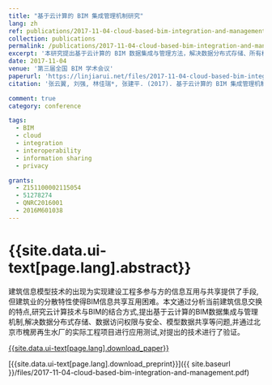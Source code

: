```yaml
---
title: "基于云计算的 BIM 集成管理机制研究"
lang: zh
ref: publications/2017-11-04-cloud-based-bim-integration-and-management
collection: publications
permalink: /publications/2017-11-04-cloud-based-bim-integration-and-management
excerpt: '本研究提出基于云计算的 BIM 数据集成与管理方法，解决数据分布式存储、所有权控制及信息共享难题'
date: 2017-11-04
venue: '第三届全国 BIM 学术会议'
paperurl: 'https://linjiarui.net/files/2017-11-04-cloud-based-bim-integration-and-management.pdf'
citation: '张云翼, 刘强, 林佳瑞*, 张建平. (2017). 基于云计算的 BIM 集成管理机制研究. <i>第三届全国 BIM 学术会议论文集</i>, 399-403. 中国建筑工业出版社. 中国, 上海.'

comment: true
category: conference

tags: 
  - BIM
  - cloud
  - integration
  - interoperability
  - information sharing
  - privacy

grants:
  - Z151100002115054
  - 51278274
  - QNRC2016001
  - 2016M601038
---
```



{{site.data.ui-text[page.lang].abstract}}
====

建筑信息模型技术的出现为实现建设工程多参与方的信息互用与共享提供了手段,但建筑业的分散特性使得BIM信息共享互用困难。本文通过分析当前建筑信息交换的特点,研究云计算技术与BIM的结合方式,提出基于云计算的BIM数据集成与管理机制,解决数据分布式存储、数据访问权限与安全、模型数据共享等问题,并通过北京市槐房再生水厂的实际工程项目进行应用测试,对提出的技术进行了验证。

[{{site.data.ui-text[page.lang].download_paper}}](http://kns.cnki.net/KCMS/detail/detail.aspx?dbcode=CPFD&dbname=CPFDLAST2018&filename=JGCB201711001071&v=MTk5MTlGWmVzSURSTkt1aGRobmo5OFRuanFxeGRFZU1PVUtyaWZadTl2SHlubFU3ek1KbDRYTHlySWJMRzRIOWJOcm85)

[{{site.data.ui-text[page.lang].download_preprint}}]({{ site.baseurl }}/files/2017-11-04-cloud-based-bim-integration-and-management.pdf)
